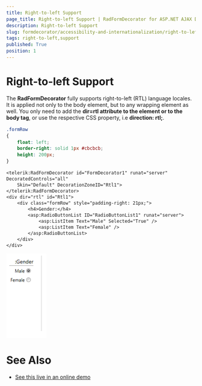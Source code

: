 ```yaml
---
title: Right-to-left Support
page_title: Right-to-left Support | RadFormDecorator for ASP.NET AJAX Documentation
description: Right-to-left Support
slug: formdecorator/accessibility-and-internationalization/right-to-left-support
tags: right-to-left,support
published: True
position: 1
---
```


# Right-to-left Support

The **RadFormDecorator** fully supports right-to-left (RTL) language locales. It is applied not only to the body element, but to any wrapping element as well. You only need to add the **dir=rtl attribute to the element or to the body tag**, or use the respective CSS property, i.e **direction: rtl;**.

````CSS
.formRow
{
	float: left;
	border-right: solid 1px #cbcbcb;
	height: 200px;
}
````

````ASP.NET
<telerik:RadFormDecorator id="FormDecorator1" runat="server" DecoratedControls="all"
	Skin="Default" DecorationZoneID="Rtl1">
</telerik:RadFormDecorator>
<div dir="rtl" id="Rtl1">
	<div class="formRow" style="padding-right: 21px;">
		<h4>Gender:</h4>
		<asp:RadioButtonList ID="RadioButtonList1" runat="server">
			<asp:ListItem Text="Male" Selected="True" />
			<asp:ListItem Text="Female" />
		</asp:RadioButtonList>
	</div>
</div>
````

![radformdecorator-rtl-screenshot](images/radformdecorator-rtl-screenshot.png)

# See Also

 * [See this live in an online demo](http://demos.telerik.com/aspnet-ajax/formdecorator/examples/righttoleftsupport/defaultcs.aspx)
